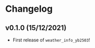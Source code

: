 # Changelog

<!--next-version-placeholder-->

## v0.1.0 (15/12/2021)

- First release of `weather_info_yb2503`!